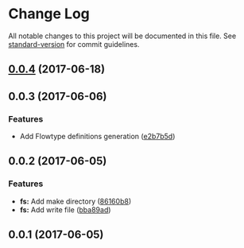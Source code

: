 # Change Log

All notable changes to this project will be documented in this file.
See [standard-version](https://github.com/conventional-changelog/standard-version) for commit guidelines.

<a name="0.0.4"></a>
## [0.0.4](https://github.com/njakob/utils/tree/master/packages/fs/compare/@njakob/fs@0.0.3...@njakob/fs@0.0.4) (2017-06-18)




<a name="0.0.3"></a>
## 0.0.3 (2017-06-06)


### Features

* Add Flowtype definitions generation ([e2b7b5d](https://github.com/njakob/utils/tree/master/packages/fs/commit/e2b7b5d))



<a name="0.0.2"></a>
## 0.0.2 (2017-06-05)


### Features

* **fs:** Add make directory ([86160b8](https://github.com/njakob/utils/tree/master/packages/fs/commit/86160b8))
* **fs:** Add write file ([bba89ad](https://github.com/njakob/utils/tree/master/packages/fs/commit/bba89ad))



<a name="0.0.1"></a>
## 0.0.1 (2017-06-05)
